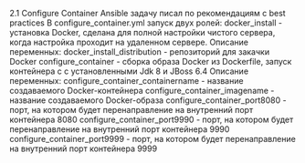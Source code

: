 2.1 Configure Container
Ansible задачу писал по рекомендациям с best practices
В configure_container.yml запуск двух ролей: 
  docker_install - установка Docker, сделана для полной настройки чистого сервера, 
    когда настройка проходит на удаленном сервере.
    Описание переменных:
      docker_install_distribution - репозиторий для закачки Docker
  configure_container - сборка образа Docker из Dockerfile, запуск контейнера с с установленными Jdk 8 и JBoss 6.4 
    Описание переменных:
      configure_container_containername - название создаваемого Docker-контейнера
      configure_container_imagename - название создаваемого Docker-образа
      configure_container_port8080 - порт, на котором будет перенаправление на внутренний порт контейнера 8080
      configure_container_port9990 - порт, на котором будет перенаправление на внутренний порт контейнера 9990
      configure_container_port9999 - порт, на котором будет перенаправление на внутренний порт контейнера 9999

